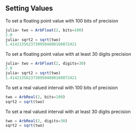 ## Setting Values

To set a floating point value with 100 bits of precision
```julia
julia> two = ArbFloat(2, bits=100)
2.0
julia> sqrt2 = sqrt(two)
1.41421356237309504880168872421
```

To set a floating point value with at least 30 digits precision
```julia
julia> two = ArbFloat(2, digits=30)
2.0
julia> sqrt2 = sqrt(two)
1.41421356237309504880168872421
```

To set a real valued interval with 100 bits of precision
```julia
two = ArbReal(2, bits=100)
sqrt2 = sqrt(two)
```

To set a real valued interval with at least 30 digits precision
```julia
two = ArbReal(2, digits=30)
sqrt2 = sqrt(two)
```
